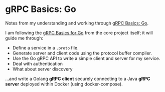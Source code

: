 # gRPC Basics: Go

Notes from my understanding and working through [gRPC Basics: Go](https://grpc.io/docs/tutorials/basic/go/).

I am following the [gRPC Basics for Go](https://grpc.io/docs/tutorials/basic/go/) from the core project itself; it will guide me through:

* Define a service in a `.proto` file.
* Generate server and client code using the protocol buffer compiler.
* Use the Go gRPC API to write a simple client and server for my service.
* Deal with authentication
* What about server discovery

...and write a Golang **gRPC client** securely connecting to a Java **gRPC server** deployed within Docker (using docker-compose).
